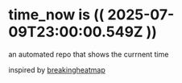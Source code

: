 # time_now is (( 2025-07-09T23:00:00.549Z ))

an automated repo that shows the currnent time

inspired by [breakingheatmap](https://github.com/breakingheatmap/breakingheatmap)
